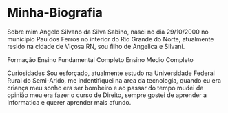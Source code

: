 # Minha-Biografia
Sobre mim
Angelo Silvano da Silva Sabino, nasci no dia 29/10/2000 no municipio Pau dos Ferros no interior do Rio Grande do Norte, atualmente resido na cidade de Viçosa RN, sou filho de Angelica e Silvani.

Formação
Ensino Fundamental Completo Ensino Medio Completo

Curiosidades
Sou esforçado, atualmente estudo na Universidade Federal Rural do Semi-Arido, me indentifiquei na area da tecnologia, quando eu era criança meu sonho era ser bombeiro e ao passar do tempo mudei de opinião meu era fazer o curso de Direito, sempre gostei de aprender a Informatica e querer aprender mais afundo.
